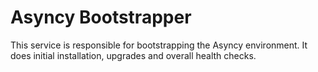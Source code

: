 # Asyncy Bootstrapper

This service is responsible for bootstrapping the Asyncy environment.
It does initial installation, upgrades and overall health checks.

